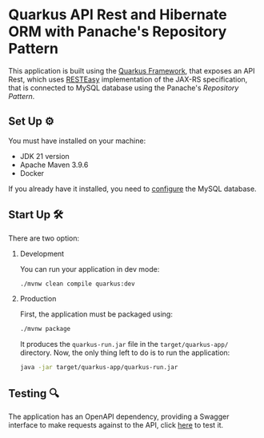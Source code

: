 # Quarkus API Rest and Hibernate ORM with Panache's Repository Pattern

This application is built using the [Quarkus Framework](https://quarkus.io/), that exposes an API Rest, which uses [RESTEasy](https://resteasy.dev/) implementation of the JAX-RS specification, that is connected to MySQL database using the Panache's _Repository Pattern_.

## Set Up ⚙

You must have installed on your machine:
* JDK 21 version
* Apache Maven 3.9.6
* Docker

If you already have it installed, you need to [configure](https://github.com/MasterCloudApps-Projects/QuarkusMutiny_vs_ReactorSpring/tree/main/setup#configuring-the-mysql-database-) the MySQL database.

## Start Up 🛠

There are two option:

1. Development

    You can run your application in dev mode:

    ```bash
    ./mvnw clean compile quarkus:dev
    ```

2. Production

    First, the application must be packaged using:

    ```bash
    ./mvnw package
    ```

    It produces the `quarkus-run.jar` file in the `target/quarkus-app/` directory. Now, the only thing left to do is to run the application:

    ```bash
    java -jar target/quarkus-app/quarkus-run.jar
    ```

## Testing 🔍

The application has an OpenAPI dependency, providing a Swagger interface to make requests against to the API, click [here](http://localhost:8080/swagger-ui/) to test it.